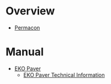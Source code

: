 # Overview

- [Permacon](https://permacon.ca/)

# Manual

- [EKO Paver](https://permacon.ca/en/product/eko-paver/)
    - [EKO Paver Technical Information](eko-paver-technical-information.pdf)
